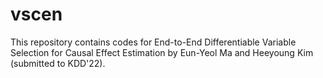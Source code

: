 # vscen

This repository contains codes for End-to-End Differentiable Variable Selection for Causal Effect
Estimation by Eun-Yeol Ma and Heeyoung Kim (submitted to KDD'22).
